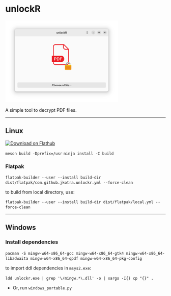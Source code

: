 # unlockR


<img height="256" alt="unlockR" src="static/light.png" />

A simple tool to decrypt PDF files.

---

## Linux

<a href='https://flathub.org/apps/details/com.github.jkotra.unlockr'><img height='50' alt='Download on Flathub' src='https://flathub.org/assets/badges/flathub-badge-en.png'/></a>

`meson build -Dprefix=/usr`
`ninja install -C build`

### Flatpak


```
flatpak-builder --user --install build-dir dist/flatpak/com.github.jkotra.unlockr.yml --force-clean
```

to build from local directory, use:
```
flatpak-builder --user --install build-dir dist/flatpak/local.yml --force-clean
```

---

## Windows

### Install dependencies


```
pacman -S mingw-w64-x86_64-gcc mingw-w64-x86_64-gtk4 mingw-w64-x86_64-libadwaita mingw-w64-x86_64-qpdf mingw-w64-x86_64-pkg-config
```



to import ddl dependencies in `msys2.exe`:

`ldd unlockr.exe | grep '\/mingw.*\.dll' -o | xargs -I{} cp "{}" .`


* Or, run `windows_portable.py`